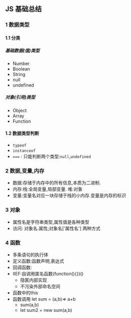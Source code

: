 ## JS 基础总结

### 1 数据类型

#### 1.1 分类
##### 基础数据(值)类型

* Number
* Boolean
* String
* null
* undefined

##### 对象(引用)类型

* Object
* Array
* Function

#### 1.2 数据类型判断

* `typeof`
* `instanceof`
* `===` : 只能判断两个类型:`null`,`undefined`

### 2 数据,变量,内存

* 数据:存储于内存中的所有信息,本质为二进制.
* 内存:栈:全局变量,局部变量. 堆:对象
* 变量:变量名对应一块存储于栈的小内存.变量是内存的标识

### 3 对象

* 属性名是字符串类型,属性值是各种类型
* 访问: 对象名.属性;对象名['属性名'] 两种方式

### 4 函数

* 多条语句的执行体
* 定义函数:函数声明,表达式
* 回调函数:
* IIEF:自调用匿名函数(function(){})()
    * 隐匿内部实现
    * 不污染外部命名空间
* 函数中的this
* 函数调用 let sum = (a,b)=> a+b
    * sum(a,b)
    * let sum2 = new sum(a,b)
